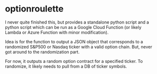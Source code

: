 # optionroulette

I never quite finished this, but provides a standalone python script and a python script which can be run as a Google Cloud Function (or likely Lambda or Azure Function with minor modification).

Idea is for the function to output a JSON object that corresponds to a randomized S&P500 or Nasdaq ticker with a valid option chain.  But, never got around to the randomization part. 

For now, it outputs a random option contract for a specified ticker.  To randomize, it likely needs to pull from a DB of ticker symbols.
